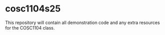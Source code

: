 # cosc1104s25
This repository will contain all demonstration code and any extra resources for the COSC1104 class.

